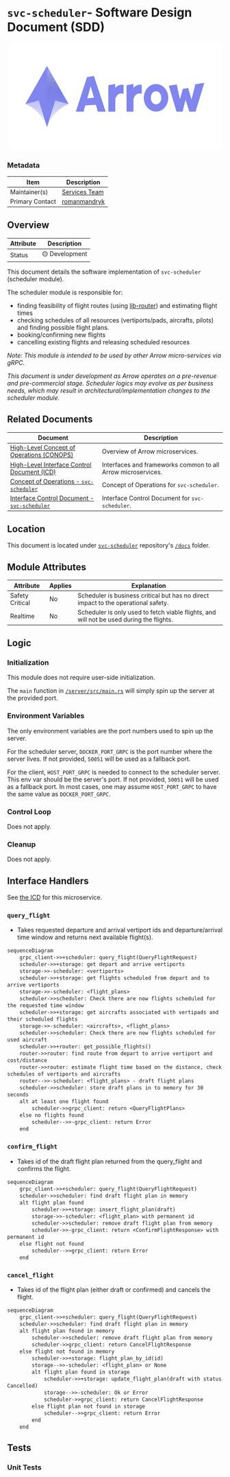 # `svc-scheduler`- Software Design Document (SDD)

<center>

<img src="https://github.com/Arrow-air/tf-github/raw/main/src/templates/doc-banner-services.png" style="height:250px" />

</center>

### Metadata

| Item | Description                                                       |
| --- |-------------------------------------------------------------------|
| Maintainer(s) | [Services Team](https://github.com/orgs/Arrow-air/teams/services) |
| Primary Contact | [romanmandryk](https://github.com/romanmandryk)                      |

## Overview

Attribute | Description
--- | ---
Status | :yellow_circle: Development

This document details the software implementation of `svc-scheduler` (scheduler module).

The scheduler module is responsible for:

- finding feasibility of flight routes (using [lib-router](https://github.com/Arrow-air/lib-router)) and estimating flight times
- checking schedules of all resources (vertiports/pads, aircrafts, pilots) and finding possible flight plans.
- booking/confirming new flights
- cancelling existing flights and releasing scheduled resources

*Note: This module is intended to be used by other Arrow micro-services via gRPC.*

*This document is under development as Arrow operates on a pre-revenue and pre-commercial stage. Scheduler logics may evolve as per business needs, which may result in architectural/implementation changes to the scheduler module.*

## Related Documents

| Document                                                                                                          | Description                                                  |
|-------------------------------------------------------------------------------------------------------------------|--------------------------------------------------------------|
| [High-Level Concept of Operations (CONOPS)](https://github.com/Arrow-air/se-services/blob/develop/docs/conops.md) | Overview of Arrow microservices.                             |
| [High-Level Interface Control Document (ICD)](https://github.com/Arrow-air/se-services/blob/develop/docs/icd.md)  | Interfaces and frameworks common to all Arrow microservices. |
| [Concept of Operations - `svc-scheduler`](./conops.md)                                                            | Concept of Operations for `svc-scheduler`.                   |
| [Interface Control Document - `svc-scheduler`](./icd.md)                                                          | Interface Control Document for `svc-scheduler`.              |

## Location

This document is located under [`svc-scheduler`](https://github.com/Arrow-air/svc-scheduler) repository's [`/docs`](https://github.com/Arrow-air/svc-scheduler/tree/develop/docs) folder.

## Module Attributes

| Attribute       | Applies | Explanation                                                                              |
|-----------------|---------|------------------------------------------------------------------------------------------|
| Safety Critical | No      | Scheduler is business critical but has no direct impact to the operational safety.       |
| Realtime        | No      | Scheduler is only used to fetch viable flights, and will not be used during the flights. |


## Logic

### Initialization

This module does not require user-side initialization.

The `main` function in [`/server/src/main.rs`](../server/src/main.rs) will simply spin up the server at the provided port.

### Environment Variables
The only environment variables are the port numbers used to spin up the server.

For the scheduler server, `DOCKER_PORT_GRPC` is the port number where the server lives. If not provided, `50051` will be used as a fallback port.

For the client, `HOST_PORT_GRPC` is needed to connect to the scheduler server. This env var should be the server's port. If not provided, `50051` will be used as a fallback port. In most cases, one may assume `HOST_PORT_GRPC` to have the same value as `DOCKER_PORT_GRPC`.

### Control Loop

Does not apply.

### Cleanup

Does not apply.

## Interface Handlers

See [the ICD](./icd.md) for this microservice.

### `query_flight` 
- Takes requested departure and arrival vertiport ids and departure/arrival time window and returns next available flight(s).

```mermaid
sequenceDiagram
    grpc_client->>+scheduler: query_flight(QueryFlightRequest)
    scheduler->>+storage: get depart and arrive vertiports
    storage->>-scheduler: <vertiports>
    scheduler->>+storage: get flights scheduled from depart and to arrive vertiports
    storage->>-scheduler: <flight_plans>
    scheduler->>scheduler: Check there are now flights scheduled for the requested time window
    scheduler->>+storage: get aircrafts associated with vertipads and their scheduled flights
    storage->>-scheduler: <aircrafts>, <flight_plans>
    scheduler->>scheduler: Check there are now flights scheduled for used aircraft
    scheduler->>+router: get_possible_flights()
    router->>router: find route from depart to arrive vertiport and cost/distance
    router->>router: estimate flight time based on the distance, check schedules of vertiports and aircrafts
    router-->>-scheduler: <flight_plans> - draft flight plans
    scheduler->>scheduler: store draft plans in to memory for 30 seconds
    alt at least one flight found
        scheduler->>grpc_client: return <QueryFlightPlans>
    else no flights found
        scheduler-->>-grpc_client: return Error
    end
```

### `confirm_flight` 
- Takes id of the draft flight plan returned from the query_flight and confirms the flight.

```mermaid
sequenceDiagram
    grpc_client->>+scheduler: query_flight(QueryFlightRequest)
    scheduler->>scheduler: find draft flight plan in memory
    alt flight plan found
        scheduler->>+storage: insert_flight_plan(draft)
        storage->>-scheduler: <flight_plan> with permanent id
        scheduler->>scheduler: remove draft flight plan from memory
        scheduler->>-grpc_client: return <ConfirmFlightResponse> with permanent id
    else flight not found
        scheduler-->>grpc_client: return Error
    end
```


### `cancel_flight`
- Takes id of the flight plan (either draft or confirmed) and cancels the flight.
```mermaid
sequenceDiagram
    grpc_client->>+scheduler: query_flight(QueryFlightRequest)
    scheduler->>scheduler: find draft flight plan in memory
    alt flight plan found in memory
        scheduler->>scheduler: remove draft flight plan from memory
        scheduler->>grpc_client: return CancelFlightResponse
    else flight not found in memory 
        scheduler->>+storage: flight_plan_by_id(id)
        storage-->>-scheduler: <flight_plan> or None
        alt flight plan found in storage
            scheduler->>+storage: update_flight_plan(draft with status Cancelled)
            storage-->>-scheduler: Ok or Error
            scheduler->>grpc_client: return CancelFlightResponse
        else flight plan not found in storage
            scheduler-->>grpc_client: return Error
        end
    end
```

## Tests

### Unit Tests
